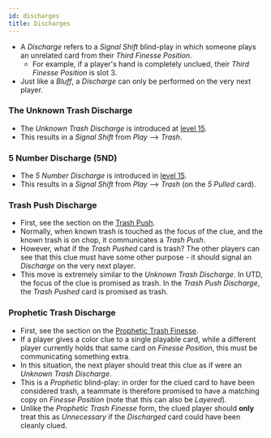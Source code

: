 ```yaml
---
id: discharges
title: Discharges
---
```


- A *Discharge* refers to a *Signal Shift* blind-play in which someone plays an unrelated card from their *Third Finesse Position*.
  - For example, if a player's hand is completely unclued, their *Third Finesse Position* is slot 3.
- Just like a *Bluff*, a *Discharge* can only be performed on the very next player.

### The Unknown Trash Discharge

- The *Unknown Trash Discharge* is introduced at [level 15](level_15.md#the-unknown-trash-discharge-1-for-1-form-utd).
- This results in a *Signal Shift* from *Play* --> *Trash*.

### 5 Number Discharge (5ND)

- The *5 Number Discharge* is introduced in [level 15](level_15.md#5-number-discharge-5nd).
- This results in a *Signal Shift* from *Play* --> *Trash* (on the *5 Pulled* card).

### Trash Push Discharge

- First, see the section on the [Trash Push](level_14.md#the-trash-push).
- Normally, when known trash is touched as the focus of the clue, and the known trash is on chop, it communicates a *Trash Push*.
- However, what if the *Trash Pushed* card is trash? The other players can see that this clue must have some other purpose - it should signal an *Discharge* on the very next player.
- This move is extremely similar to the *Unknown Trash Discharge*. In UTD, the focus of the clue is promised as trash. In the *Trash Push Discharge*, the *Trash Pushed* card is promised as trash.

### Prophetic Trash Discharge

- First, see the section on the [Prophetic Trash Finesse](special_finesses.md#the-prophetic-trash-finesse-for-1s).
- If a player gives a color clue to a single playable card, while a different player currently holds that same card on *Finesse Position*, this must be communicating something extra.
- In this situation, the next player should treat this clue as if were an *Unknown Trash Discharge*.
- This is a *Prophetic* blind-play: in order for the clued card to have been considered trash, a teammate is therefore promised to have a matching copy on *Finesse Position* (note that this can also be *Layered*).
- Unlike the *Prophetic Trash Finesse* form, the clued player should **only** treat this as *Unnecessary* if the *Discharged* card could have been cleanly clued.
